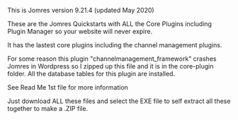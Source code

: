 This is Jomres version 9.21.4 (updated May 2020)

These are the Jomres Quickstarts with ALL the Core Plugins including Plugin Manager so your website will never expire.

It has the lastest core plugins including the channel management plugins.

For some reason this plugin "channelmanagement_framework" crashes Jomres in Wordpress so I zipped up this file and it is in the core-plugin folder. All the database tables for this plugin are installed. 

See Read Me 1st file for more information

Just download ALL these files and select the EXE file to self extract all these together to make a .ZIP file.

